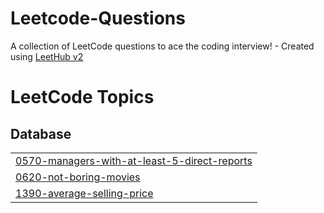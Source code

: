 # Leetcode-Questions
A collection of LeetCode questions to ace the coding interview! - Created using [LeetHub v2](https://github.com/arunbhardwaj/LeetHub-2.0)

<!---LeetCode Topics Start-->
# LeetCode Topics
## Database
|  |
| ------- |
| [0570-managers-with-at-least-5-direct-reports](https://github.com/bhavish1232/Leetcode-Questions/tree/master/0570-managers-with-at-least-5-direct-reports) |
| [0620-not-boring-movies](https://github.com/bhavish1232/Leetcode-Questions/tree/master/0620-not-boring-movies) |
| [1390-average-selling-price](https://github.com/bhavish1232/Leetcode-Questions/tree/master/1390-average-selling-price) |
<!---LeetCode Topics End-->